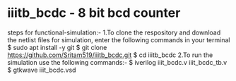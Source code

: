 # iiitb_bcdc - 8 bit bcd counter
steps for functional-simulation:-
1.To clone the respository and download the netlist files for simulation, enter the following commands in your terminal
 $ sudo apt install -y git
 $ git clone https://github.com/Sritam519/iiitb_bcdc.git
 $ cd iiitb_bcdc
2.To run the simulation use the following commands:- 
 $ iverilog iiit_bcdc.v iiit_bcdc_tb.v
 $ gtkwave iiit_bcdc.vsd
 

